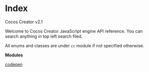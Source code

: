 # Index

Cocos Creator v2.1

Welcome to Cocos Creator JavaScript engine API reference. You can search anything in top left search filed.

All enums and classes are under ```cc``` module if not specified otherwise.

**Modules**

[codepen](https://codepen.io/nickmoreton/pen/gbyygq)
